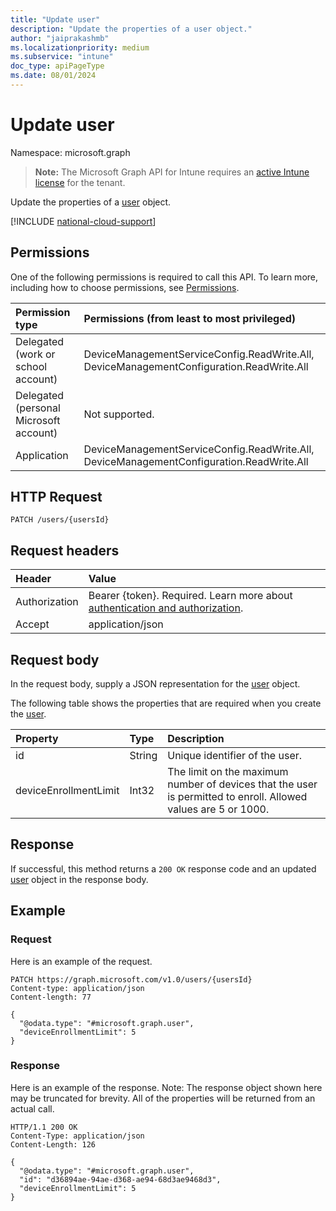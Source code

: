 ```yaml
---
title: "Update user"
description: "Update the properties of a user object."
author: "jaiprakashmb"
ms.localizationpriority: medium
ms.subservice: "intune"
doc_type: apiPageType
ms.date: 08/01/2024
---
```


# Update user

Namespace: microsoft.graph

> **Note:** The Microsoft Graph API for Intune requires an [active Intune license](https://go.microsoft.com/fwlink/?linkid=839381) for the tenant.

Update the properties of a [user](../resources/intune-onboarding-user.md) object.

[!INCLUDE [national-cloud-support](../../includes/all-clouds.md)]

## Permissions
One of the following permissions is required to call this API. To learn more, including how to choose permissions, see [Permissions](/graph/permissions-reference).

|Permission type|Permissions (from least to most privileged)|
|:---|:---|
|Delegated (work or school account)|DeviceManagementServiceConfig.ReadWrite.All, DeviceManagementConfiguration.ReadWrite.All|
|Delegated (personal Microsoft account)|Not supported.|
|Application|DeviceManagementServiceConfig.ReadWrite.All, DeviceManagementConfiguration.ReadWrite.All|

## HTTP Request
<!-- {
  "blockType": "ignored"
}
-->
```http
PATCH /users/{usersId}
```

## Request headers
|Header|Value|
|:---|:---|
|Authorization|Bearer {token}. Required. Learn more about [authentication and authorization](/graph/auth/auth-concepts).|
|Accept|application/json|

## Request body
In the request body, supply a JSON representation for the [user](../resources/intune-onboarding-user.md) object.

The following table shows the properties that are required when you create the [user](../resources/intune-onboarding-user.md).

|Property|Type|Description|
|:---|:---|:---|
|id|String|Unique identifier of the user.|
|deviceEnrollmentLimit|Int32|The limit on the maximum number of devices that the user is permitted to enroll. Allowed values are 5 or 1000.|



## Response
If successful, this method returns a `200 OK` response code and an updated [user](../resources/intune-onboarding-user.md) object in the response body.

## Example

### Request
Here is an example of the request.
```http
PATCH https://graph.microsoft.com/v1.0/users/{usersId}
Content-type: application/json
Content-length: 77

{
  "@odata.type": "#microsoft.graph.user",
  "deviceEnrollmentLimit": 5
}
```

### Response
Here is an example of the response. Note: The response object shown here may be truncated for brevity. All of the properties will be returned from an actual call.
```http
HTTP/1.1 200 OK
Content-Type: application/json
Content-Length: 126

{
  "@odata.type": "#microsoft.graph.user",
  "id": "d36894ae-94ae-d368-ae94-68d3ae9468d3",
  "deviceEnrollmentLimit": 5
}
```
